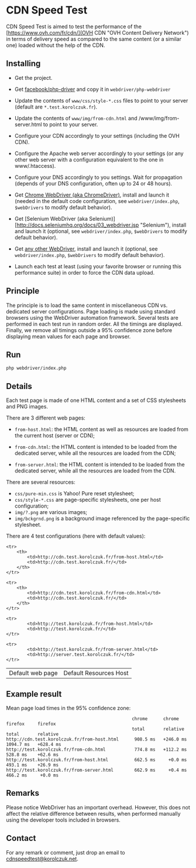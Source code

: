 CDN Speed Test
==============

CDN Speed Test is aimed to test the performance of the [https://www.ovh.com/fr/cdn/](OVH CDN
"OVH Content Delivery Network") in terms of delivery speed as compared to the same content (or a similar one) loaded
without the help of the CDN.

Installing
----------

- Get the project.

- Get [facebook/php-driver](https://github.com/facebook/php-webdriver "php-webdriver") and copy it in
  `webdriver/php-webdriver`

- Update the contents of `www/css/style-*.css` files to point to your server (default are `*.test.korolczuk.fr`).

- Update the contents of `www/img/from-cdn.html` and /www/img/from-server.html to point to your server.

- Configure your CDN accordingly to your settings (including the OVH CDN).

- Configure the Apache web server accordingly to your settings (or any other web server with a configuration
  equivalent to the one in www/.htaccess).

- Configure your DNS accordingly to you settings. Wait for propagation (depends of your DNS configuration, often
  up to 24 or 48 hours).

- Get [Chrome WebDriver (aka ChromeDriver)](https://code.google.com/p/chromedriver/ "Chrome WebDriver"), install and
  launch it (needed in the default code configuration, see `webdriver/index.php`, `$webDrivers` to modify default
  behavior).

- Get [Selenium WebDriver (aka Selenium)][http://docs.seleniumhq.org/docs/03_webdriver.jsp "Selenium"), install and
  launch it (optional, see `webdriver/index.php`, `$webDrivers` to modify default behavior).

- Get [any other WebDriver](https://code.google.com/p/selenium/w/list?q=label:WebDriver "Selenium WebDrivers"), install
  and launch it (optional, see `webdriver/index.php`, `$webDrivers` to modify default behavior).

- Launch each test at least (using your favorite browser or running this performance suite) in order to force the CDN
  data upload.

Principle
---------

The principle is to load the same content in miscellaneous CDN vs. dedicated server configurations. Page loading is made
using standard browsers using the WebDriver automation framework. Several tests are performed in each test run in random
order. All the timings are displayed. Finally, we remove all timings outside a 95% confidence zone before displaying
mean values for each page and browser.

Run
---

    php webdriver/index.php

Details
-------

Each test page is made of one HTML content and a set of CSS stylesheets and PNG images.

There are 3 different web pages:

- `from-host.html`: the HTML content as well as resources are loaded from the current host (server or CDN);

- `from-cdn.html`: the HTML content is intended to be loaded from the dedicated server, while all the resources are
  loaded from the CDN;

- `from-server.html`: the HTML content is intended to be loaded from the dedicated server, while all the resources are
  loaded from the CDN.

There are several resources:

- `css/pure-min.css` is Yahoo! Pure reset stylesheet;
- `css/style-*.css` are page-specific stylesheets, one per host configuration;
- `img/?.png` are various images;
- `img/bckgrnd.png` is a background image referenced by the page-specific stylesheet.

There are 4 test configurations (here with default values):

<table>
    <tr>
            <td>Default web page</td>
            <td>Default Resources Host</td>
    </tr>

    <tr>
        <th>
            <td>http://cdn.test.korolczuk.fr/from-host.html</td>
            <td>http://cdn.test.korolczuk.fr/</td>
        </th>
    </tr>

    <tr>
        <th>
            <td>http://cdn.test.korolczuk.fr/from-cdn.html</td>
            <td>http://cdn.test.korolczuk.fr/</td>
        </th>
    </tr>

    <tr>
            <td>http://test.korolczuk.fr/from-host.html</td>
            <td>http://test.korolczuk.fr/</td>
    </tr>

    <tr>
            <td>http://test.korolczuk.fr/from-server.html</td>
            <td>http://server.test.korolczuk.fr/</td>
    </tr>
</table>


Example result
--------------

Mean page load times in the 95% confidence zone:

                                                    chrome      chrome      firefox     firefox
                                                    total       relative    total       relative
    http://cdn.test.korolczuk.fr/from-host.html      908.5 ms   +246.0 ms   1094.7 ms   +628.4 ms
    http://test.korolczuk.fr/from-cdn.html           774.8 ms   +112.2 ms    528.8 ms    +62.6 ms
    http://test.korolczuk.fr/from-host.html          662.5 ms     +0.0 ms    493.1 ms    +26.9 ms
    http://test.korolczuk.fr/from-server.html        662.9 ms     +0.4 ms    466.2 ms     +0.0 ms


Remarks
-------

Please notice WebDriver has an important overhead. However, this does not affect the relative difference between
results, when performed manually using the developer tools included in browsers.


Contact
-------

For any remark or comment, just drop an email to cdnspeedtest@korolczuk.net.